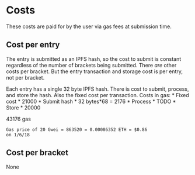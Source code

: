 # Costs
These costs are paid for by the user via gas fees at submission time.

## Cost per entry
The entry is submitted as an IPFS hash, so the cost to submit is constant regardless of the number of brackets being submitted. There *are* other costs per bracket. But the entry transaction and storage cost is per entry, not per bracket.

Each entry has a single 32 byte IPFS hash. There is cost to submit, process, and store the hash. Also the fixed cost per transaction. Costs in gas:
	* Fixed cost
		* 21000
	* Submit hash
		* 32 bytes*68 = 2176
	* Process
		* TODO
	* Store
		* 20000

43176 gas
```
Gas price of 20 Gwei = 863520 = 0.00086352 ETH = $0.86
on 1/6/18
```

## Cost per bracket
None

